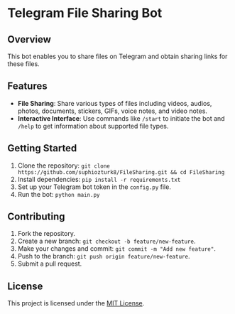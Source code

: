 
# Telegram File Sharing Bot

## Overview
This bot enables you to share files on Telegram and obtain sharing links for these files.

## Features
- **File Sharing**: Share various types of files including videos, audios, photos, documents, stickers, GIFs, voice notes, and video notes.
- **Interactive Interface**: Use commands like `/start` to initiate the bot and `/help` to get information about supported file types.

## Getting Started
1. Clone the repository: `git clone https://github.com/suphiozturk8/FileSharing.git && cd FileSharing`
2. Install dependencies: `pip install -r requirements.txt`
3. Set up your Telegram bot token in the `config.py` file.
4. Run the bot: `python main.py`

## Contributing
1. Fork the repository.
2. Create a new branch: `git checkout -b feature/new-feature`.
3. Make your changes and commit: `git commit -m "Add new feature"`.
4. Push to the branch: `git push origin feature/new-feature`.
5. Submit a pull request.

## License
This project is licensed under the [MIT License](LICENSE).